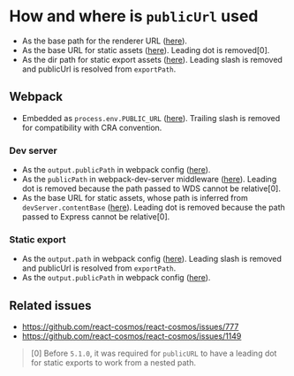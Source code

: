 # How and where is `publicUrl` used

- As the base path for the renderer URL ([here](https://github.com/react-cosmos/react-cosmos/blob/a9bbef2c89f13715bf2cb2f9726d01c564043450/packages/react-cosmos/src/shared/playgroundHtml.ts#L78)).
- As the base URL for static assets ([here](https://github.com/react-cosmos/react-cosmos/blob/a9bbef2c89f13715bf2cb2f9726d01c564043450/packages/react-cosmos/src/shared/devServer/index.ts#L33)). Leading dot is removed[0].
- As the dir path for static export assets ([here](https://github.com/react-cosmos/react-cosmos/blob/a9bbef2c89f13715bf2cb2f9726d01c564043450/packages/react-cosmos/src/shared/export.ts#L51)). Leading slash is removed and publicUrl is resolved from `exportPath`.

## Webpack

- Embedded as `process.env.PUBLIC_URL` ([here](https://github.com/react-cosmos/react-cosmos/blob/4f7a8dbdb5e1d36abce623a96e39df40d961cbdf/packages/react-cosmos/src/plugins/webpack/webpackConfig/shared.ts#L117)). Trailing slash is removed for compatibility with CRA convention.

### Dev server

- As the `output.publicPath` in webpack config ([here](https://github.com/react-cosmos/react-cosmos/blob/a9bbef2c89f13715bf2cb2f9726d01c564043450/packages/react-cosmos/src/plugins/webpack/webpackConfig/devServer.ts#L55)).
- As the `publicPath` in webpack-dev-server middleware ([here](https://github.com/react-cosmos/react-cosmos/blob/a9bbef2c89f13715bf2cb2f9726d01c564043450/packages/react-cosmos/src/plugins/webpack/devServer.ts#L92)). Leading dot is removed because the path passed to WDS cannot be relative[0].
- As the base URL for static assets, whose path is inferred from `devServer.contentBase` ([here](https://github.com/react-cosmos/react-cosmos/blob/a9bbef2c89f13715bf2cb2f9726d01c564043450/packages/react-cosmos/src/shared/devServer/index.ts#L33)). Leading dot is removed because the path passed to Express cannot be relative[0].

### Static export

- As the `output.path` in webpack config ([here](https://github.com/react-cosmos/react-cosmos/blob/a9bbef2c89f13715bf2cb2f9726d01c564043450/packages/react-cosmos/src/plugins/webpack/webpackConfig/export.ts#L46)). Leading slash is removed and publicUrl is resolved from `exportPath`.
- As the `output.publicPath` in webpack config ([here](https://github.com/react-cosmos/react-cosmos/blob/a9bbef2c89f13715bf2cb2f9726d01c564043450/packages/react-cosmos/src/plugins/webpack/webpackConfig/export.ts#L48)).

## Related issues

- https://github.com/react-cosmos/react-cosmos/issues/777
- https://github.com/react-cosmos/react-cosmos/issues/1149

> [0] Before `5.1.0`, it was required for `publicURL` to have a leading dot for static exports to work from a nested path.
